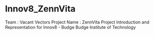 # Innov8_ZennVita
Team : Vacant Vectors
Project Name : ZennVita
Project Introduction and Representation for Innov8 - Budge Budge Institute of Technology
